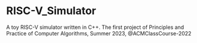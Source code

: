 # RISC-V_Simulator
A toy RISC-V simulator written in C++. The first project of Principles and Practice of Computer Algorithms, Summer 2023, @ACMClassCourse-2022
